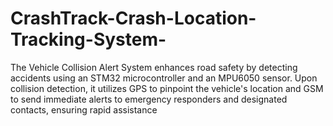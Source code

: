 # CrashTrack-Crash-Location-Tracking-System-
The Vehicle Collision Alert System enhances road safety by detecting accidents using an STM32 microcontroller and an MPU6050 sensor. Upon collision detection, it utilizes GPS to pinpoint the vehicle's location and GSM to send immediate alerts to emergency responders and designated contacts, ensuring rapid assistance
